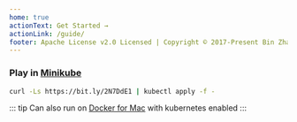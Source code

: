 ```yaml
---
home: true
actionText: Get Started →
actionLink: /guide/
footer: Apache License v2.0 Licensed | Copyright © 2017-Present Bin Zhao
---
```


### Play in [Minikube](https://github.com/kubernetes/minikube)

```bash
curl -Ls https://bit.ly/2N7DdE1 | kubectl apply -f -
```

::: tip
Can also run on [Docker for Mac](https://docs.docker.com/docker-for-mac/kubernetes/) with kubernetes enabled
:::